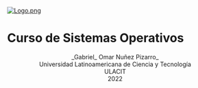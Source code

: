 [![Logo.png](https://i.postimg.cc/TPvjD7ws/Logo.png)](https://postimg.cc/v4X6Rv57)

# Curso de Sistemas Operativos

<div align="center">
_Gabriel_ Omar Nuñez Pizarro_ <br>
Universidad Latinoamericana de Ciencia y Tecnología <br>
ULACIT <br>
2022
</div>

